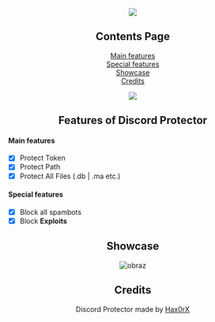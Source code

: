 <div align="center">
  
  <a href="https://hax0rx.github.io/">
  <img src="https://i.postimg.cc/7Zy4BhQr/discord-protector.png"/>
</a>
  
## Contents Page
  
[Main features](https://github.com/Hax0RX/Discord-Protector/blob/main/README.md#main-features)<br/>
[Special features](https://github.com/Hax0RX/Discord-Protector/blob/main/README.md#special-features)<br/>
[Showcase](https://github.com/Hax0RX/Discord-Protector/blob/main/README.md#showcase)<br/>
[Credits](https://github.com/Hax0RX/Discord-Protector/blob/main/README.md#credits)<br/>
  
<a href="">
  <img src="https://i.postimg.cc/tJZbcxjp/New-3-Projec11112323t33download.png"/>
</a>
  
## Features of Discord Protector

</div>

#### Main features

- [x] Protect Token
- [x] Protect Path
- [x] Protect All Files (.db | .ma etc.)

#### Special features

- [x] Block all spambots
- [x] Block **Exploits** 

<div align="center">

## Showcase
![obraz](https://i.postimg.cc/J04x7NnC/imag11e.png)
  
## Credits
Discord Protector made by [Hax0rX](https://github.com/Hax0rX)
<br />
